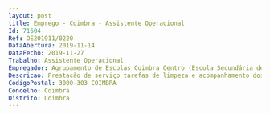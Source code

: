 ```yaml
--- 
layout: post
title: Emprego - Coimbra - Assistente Operacional
Id: 71604
Ref: OE201911/0220
DataAbertura: 2019-11-14
DataFecho: 2019-11-27
Trabalho: Assistente Operacional
Empregador: Agrupamento de Escolas Coimbra Centro (Escola Secundária de Jaime Cortesão - Sede)
Descricao: Prestação de serviço tarefas de limpeza e acompanhamento dos alunos
CodigoPostal: 3000-303 COIMBRA
Concelho: Coimbra
Distrito: Coimbra
--- 
```

